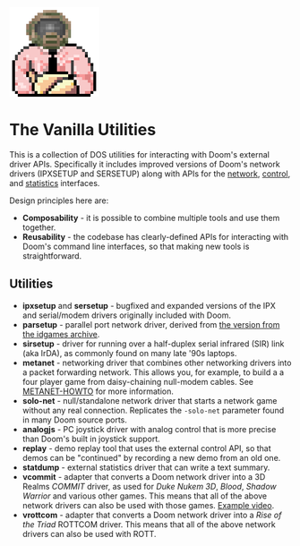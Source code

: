 
![vutils icon](vutils.png)

# The Vanilla Utilities

This is a collection of DOS utilities for interacting with Doom's external
driver APIs. Specifically it includes improved versions of Doom's network
drivers (IPXSETUP and SERSETUP) along with APIs for the
[network](https://doomwiki.org/wiki/Doom_networking_component#External_drivers),
[control](https://doomwiki.org/wiki/External_control_driver), and
[statistics](https://doomwiki.org/wiki/Statistics_driver) interfaces.

Design principles here are:

* **Composability** - it is possible to combine multiple tools and use them
together.
* **Reusability** - the codebase has clearly-defined APIs for interacting
with Doom's command line interfaces, so that making new tools is
straightforward.

## Utilities

* **ipxsetup** and **sersetup** - bugfixed and expanded versions of the IPX
and serial/modem drivers originally included with Doom.
* **parsetup** - parallel port network driver, derived from
[the version from the idgames archive](https://www.doomworld.com/idgames/utils/serial/psetup11).
* **sirsetup** - driver for running over a half-duplex serial infrared (SIR)
link (aka IrDA), as commonly found on many late '90s laptops.
* **metanet** - networking driver that combines other networking drivers
into a packet forwarding network. This allows you, for example, to build a
a four player game from daisy-chaining null-modem cables.
See [METANET-HOWTO](METANET-HOWTO.md) for more information.
* **solo-net** - null/standalone network driver that starts a network game
without any real connection. Replicates the `-solo-net` parameter found in
many Doom source ports.
* **analogjs** - PC joystick driver with analog control that is more precise
than Doom's built in joystick support.
* **replay** - demo replay tool that uses the external control API, so that
demos can be "continued" by recording a new demo from an old one.
* **statdump** - external statistics driver that can write a text summary.
* **vcommit** - adapter that converts a Doom network driver into a 3D Realms
*COMMIT* driver, as used for *Duke Nukem 3D*, *Blood*, *Shadow Warrior*
and various other games. This means that all of the above network drivers
can also be used with those games.
[Example video](https://www.youtube.com/watch?v=qqdv999nMQc).
* **vrottcom** - adapter that converts a Doom network driver into a *Rise
of the Triad* ROTTCOM driver. This means that all of the above network
drivers can also be used with ROTT.
